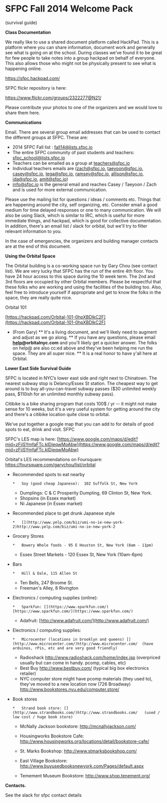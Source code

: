 # SFPC Fall 2014 Welcome Pack

(survival guide)

**Class Documentation**

We really like to use a shared document platform called HackPad. This is a platform where you can share information, document work and generally see what is going on at the school. During classes we’ve found it to be great for few people to take notes into a group hackpad on behalf of everyone. This also allows those who might not be physically present to see what is happening online. 

[](https://sfpc.hackpad.com/)https://sfpc.hackpad.com/

SFPC flickr repository is here: 

[](https://www.flickr.com/groups/2322277@N21/)https://www.flickr.com/groups/2322277@N21/

Please contribute your photos to one of the organizers and we would love to share them here.

**Communications**

Email. There are several group email addresses that can be used to contact the different groups at SFPC. These are:

*   2014 SFPC Fall list : [fall14@lists.sfpc.io](mailto:fall14@lists.sfpc.io) 
*   The entire SFPC community of past students and teachers: [sfpc_school@lists.sfpc.io](mailto:sfpc_school@lists.sfpc.io)
*   Teachers can be emailed as a group at teachers@sfpc.io
*   Individual teachers emails are (zach@sfpc.io, taeyoon@sfpc.io, casey@sfpc.io, tega@sfpc.io, ramsey@sfpc.io, allison@sfpc.io, ida@sfpc.io, amit@sfpc.io)
*   info@sfpc.io is the general email and reaches Casey / Taeyoon / Zach and is used for more external communication. 

Please use the mailing list for questions / ideas / comments etc.  Things that are happening around the city, self organizing, etc.  Consider email a good medium for time delayed responses or one to many communication.  We will also be using Slack, which is similar to IRC, which is useful for more immediate  things, and hackpad, which is good for collective documentation.   In addition, there's an email list / slack for orbital, but we'll try to filter relevant information to you.

In the case of emergencies, the organizers and building manager contacts are at the end of this document.

**Using the Orbital Space**

The Orbital building is a co-working space run by Gary Chou (see contact list). We are very lucky that SFPC has the run of the entire 4th floor.   You have 24 hour access to this space during the 10 week term. The 2nd and 3rd floors are occupied by other Orbital members. Please be respectful that these folks who are working and using the facilities of the building too.   Also, feel free to introduce yourself if appropriate and get to know the folks in the space, they are really quite nice.  

Orbital 101 

[](https://hackpad.com/Orbital-101-0hpXBDlkC2F)[https://hackpad.com/Orbital-101-0hpXBDlkC2F](https://hackpad.com/Orbital-101-0hpXBDlkC2F) 

*   (From Gary)
**   It's a living document, and we'll likely need to augment and adjust as we go along.
**   If you have any questions, please email **[help](mailto:help@orbitalnyc.com)@orbitalnyc.com** and you'll likely get a quicker answer.  The folks on help@ are also cc:ed above and they've been helping me run the space.  They are all super nice.
**   It is a real honor to have y'all here at Orbital. 

**Lower East Side Survival Guide**

SFPC is located in NYC’s lower east side and right next to Chinatown. The nearest subway stop is Delancy/Essex St station. The cheapest way to get around is to buy all-you-can-travel subway passes ($30 unlimited weekly pass, $110ish for an unlimited monthly subway pass).

Citibike is a bike sharing program that costs 100$ / yr -- it might not make sense for 10 weeks, but it's a very useful system for getting around the city and there's a citibike location quite close to orbital.  

We’ve put together a google map that you can add to for details of good spots to eat, drink and visit. SFPC 

SFPC's LES map is here: [](https://www.google.com/maps/d/edit?mid=zFiiSYmfaFTc.klDieqwMoAbw)[https://www.google.com/maps/d/edit?mid=zFiiSYmfaFTc.klDieqwMoAbw](https://www.google.com/maps/d/edit?mid=zFiiSYmfaFTc.klDieqwMoAbw)

Orbital's LES recommendations on Foursquare:  [](https://foursquare.com/garychou/list/orbital)https://foursquare.com/garychou/list/orbital

*   Recommended spots to eat nearby

        *   Soy (good cheap Japanese):  102 Suffolk St, New York
    *   Dumplings: C & C Prosperity Dumpling, 69 Clinton St, New York.
    *   Shopsins (in Essex market)
    *   Ni Japanese (in Essex market)

*   Recommended place to get drunk Japanese style

        *   [](http://www.yelp.com/biz/umi-no-ie-new-york-2)http://www.yelp.com/biz/umi-no-ie-new-york-2 

*   Grocery Stores

        *   Bowery Whole foods - 95 E Houston St, New York (8am - 11pm)
    *   Essex Street Markets - 120 Essex St, New York (10am-6pm)

*   Bars

        *   Hill & Dale, 115 Allen St
    *   Ten Bells, 247 Broome St.
    *   Freeman's Alley, 8 Rivington 

*   Electronics / computing supplies (online):

        *   Sparkfun: [](https://www.sparkfun.com/)[https://www.sparkfun.com/](https://www.sparkfun.com/) 
    *   Adafruit: [](http://www.adafruit.com/)[http://www.adafruit.com/](http://www.adafruit.com/) 

*   Electronics / computing supplies:

        *   Microcenter (locations in brooklyn and queens) [](http://www.microcenter.com/)http://www.microcenter.com/  (have arduinos, rPis, etc and are very good friendly)
    *   Radioshack [](http://www.radioshack.com/home/index.jsp)http://www.radioshack.com/home/index.jsp  (overpriced usually but can come in handy.  pcomp, cables, etc)
    *   Best Buy [](http://www.bestbuy.com/)http://www.bestbuy.com/  (typical big box electronics retailer)
    *   NYC computer store might have pcomp materials (they used to), they've moved to a new location now (726 Broadway) [](http://www.bookstores.nyu.edu/computer.store/)http://www.bookstores.nyu.edu/computer.store/

*   Book stores

        *   Strand book store: [](http://www.strandbooks.com/)http://www.strandbooks.com/   (used / low cost / huge book store) 
    *   McNally Jackson bookstore: [](http://mcnallyjackson.com/)http://mcnallyjackson.com/
    *   Housingworks Bookstore Cafe: [](http://www.housingworks.org/locations/detail/bookstore-cafe/)http://www.housingworks.org/locations/detail/bookstore-cafe/  

    *   St. Marks Bookshop: [](http://www.stmarksbookshop.com/)http://www.stmarksbookshop.com/
    *   East Village Bookstore: [](http://www.buyusedbooksnewyork.com/Pages/default.aspx)http://www.buyusedbooksnewyork.com/Pages/default.aspx
    *   Temement Museum Bookstore: [](http://www.shop.tenement.org/)http://www.shop.tenement.org/

**Contacts.**

See the slack for sfpc contact details